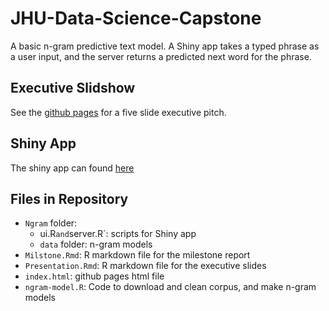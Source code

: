 # JHU-Data-Science-Capstone
A basic n-gram predictive text model. A Shiny app takes a typed phrase as a user input, and the server returns a predicted next word for the phrase.
## Executive Slidshow
See the [github pages](https://randonmess.github.io/Tetragram-Predictive-Text-App/) for a five slide executive pitch.
## Shiny App
The shiny app can found [here](https://randomess.shinyapps.io/Ngram/)
## Files in Repository
- `Ngram` folder:
  - ui.R` and `server.R`: scripts for Shiny app
  - `data` folder: n-gram models
- `Milstone.Rmd`: R markdown file for the milestone report
- `Presentation.Rmd`: R markdown file for the executive slides
- `index.html`: github pages html file
- `ngram-model.R`: Code to download and clean corpus, and make n-gram models
